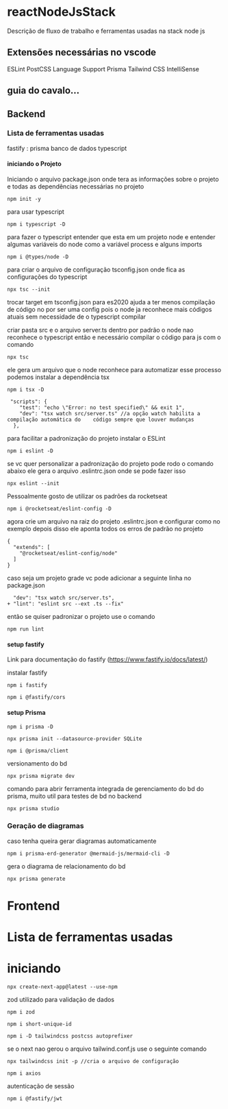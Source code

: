# reactNodeJsStack
Descrição de fluxo de trabalho e ferramentas usadas na stack node js

## Extensões necessárias no vscode
ESLint
PostCSS Language Support
Prisma
Tailwind CSS IntelliSense

## guia do cavalo...
## Backend
### Lista de ferramentas usadas
fastify :
prisma
banco de dados
typescript
#### iniciando o Projeto
Iniciando o arquivo package.json onde tera as informações sobre o projeto e todas as dependências necessárias no projeto
```shell
npm init -y
``` 
para usar typescript 
```shell
npm i typescript -D
```
para fazer o typescript entender que esta em um projeto node e entender algumas variáveis do node como a variável process e alguns imports
```shell
npm i @types/node -D
```
para criar o arquivo de configuração tsconfig.json onde fica as configurações do typescript 
```shell
npx tsc --init
```
trocar target em tsconfig.json para es2020
ajuda a ter menos compilação de código no por ser uma config  pois o node ja reconhece mais códigos atuais sem necessidade de o typescript compilar 

criar pasta src e o arquivo server.ts dentro
por padrão o node nao reconhece o typescript então e necessário compilar o código para js com o comando 
```shell
npx tsc
```
ele gera um arquivo que o node reconhece para automatizar esse processo podemos instalar a dependência tsx
```shell
npm i tsx -D
```
```shell
 "scripts": {
    "test": "echo \"Error: no test specified\" && exit 1",
    "dev": "tsx watch src/server.ts" //a opção watch habilita a compilação automática do    código sempre que louver mudanças
  },
```
para facilitar a padronização do projeto instalar o ESLint
```shell
npm i eslint -D
```
se vc quer personalizar a padronização do projeto pode rodo o comando abaixo ele gera o arquivo .eslintrc.json onde se pode fazer isso
```shell
npx eslint --init
```
Pessoalmente gosto de utilizar os padrões da rocketseat
```shell
npm i @rocketseat/eslint-config -D
``` 
agora crie um arquivo na raiz do projeto .eslintrc.json e configurar como no exemplo depois disso ele aponta todos os erros de padrão no projeto
```shell
{
  "extends": [
    "@rocketseat/eslint-config/node"
  ]
}
```
caso seja um projeto grade vc pode adicionar a seguinte linha no package.json
```shell
  "dev": "tsx watch src/server.ts",
+ "lint": "eslint src --ext .ts --fix"
```
então se quiser padronizar o projeto use o comando
```shell
npm run lint
```

#### setup fastify
Link para documentação do fastify (https://www.fastify.io/docs/latest/)

instalar fastify
```shell
npm i fastify
```

```shell
npm i @fastify/cors
```

#### setup Prisma
```shell
npm i prisma -D
```

```shell
npx prisma init --datasource-provider SQLite  
```

```shell
npm i @prisma/client
```

versionamento do bd
```shell
npx prisma migrate dev
```
comando para abrir ferramenta integrada de gerenciamento do bd do prisma, muito util para testes de bd no backend
```shell
npx prisma studio
```

### Geração de diagramas  
caso tenha queira gerar diagramas automaticamente 
```shell
npm i prisma-erd-generator @mermaid-js/mermaid-cli -D
```
gera o diagrama de relacionamento do bd
```shell
npx prisma generate
```

# Frontend
# Lista de ferramentas usadas

# iniciando 
```shell
npx create-next-app@latest --use-npm
```
zod utilizado para validação de dados
```shell
npm i zod
```
```shell 
npm i short-unique-id
```
```shell
npm i -D tailwindcss postcss autoprefixer
```
se o next nao gerou o arquivo tailwind.conf.js use o seguinte comando 
```shell
npx tailwindcss init -p //cria o arquivo de configuração
```

```shell
npm i axios
```
autenticação de sessão 
```shell
npm i @fastify/jwt
```